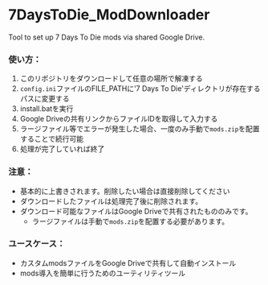 # 7DaysToDie_ModDownloader
Tool to set up 7 Days To Die mods via shared Google Drive.

### 使い方：
1. このリポジトリをダウンロードして任意の場所で解凍する
2. `config.ini`ファイルのFILE_PATHに'7 Days To Die'ディレクトリが存在するパスに変更する
3. install.batを実行
4. Google Driveの共有リンクからファイルIDを取得して入力する
5. ラージファイル等でエラーが発生した場合、一度のみ手動で`mods.zip`を配置することで続行可能
6. 処理が完了していれば終了

### 注意：
- 基本的に上書きされます。削除したい場合は直接削除してください
- ダウンロードしたファイルは処理完了後に削除されます。
- ダウンロード可能なファイルはGoogle Driveで共有されたもののみです。
  - ラージファイルは手動で`mods.zip`を配置する必要があります。

### ユースケース：
- カスタムmodsファイルをGoogle Driveで共有して自動インストール
- mods導入を簡単に行うためのユーティリティツール

